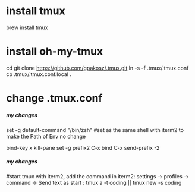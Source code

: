 
# install tmux
brew install tmux

# install oh-my-tmux
cd
git clone https://github.com/gpakosz/.tmux.git
ln -s -f .tmux/.tmux.conf
cp .tmux/.tmux.conf.local .

# change .tmux.conf
##### my changes #########
set -g default-command "/bin/zsh" #set as the same shell with iterm2 to make the Path of Env no change

bind-key x kill-pane
set -g prefix2 C-x
bind C-x send-prefix -2
##### my changes #########

#start tmux with iterm2, add the command in iterm2:
settings -> profiles -> command -> Send text as start : tmux a -t coding || tmux new -s coding
